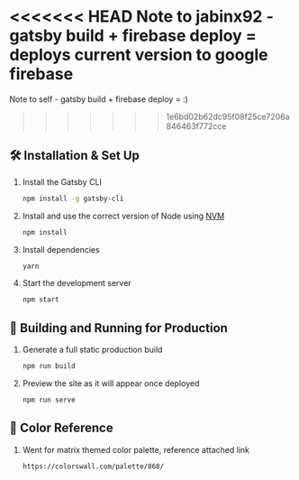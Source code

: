 <<<<<<< HEAD
Note to jabinx92 - gatsby build + firebase deploy = deploys current version to google firebase
=======
Note to self - gatsby build + firebase deploy = :)

> > > > > > > 1e6bd02b62dc95f08f25ce7206a846463f772cce

## 🛠 Installation & Set Up

1. Install the Gatsby CLI

   ```sh
   npm install -g gatsby-cli
   ```

2. Install and use the correct version of Node using [NVM](https://github.com/nvm-sh/nvm)

   ```sh
   npm install
   ```

3. Install dependencies

   ```sh
   yarn
   ```

4. Start the development server

   ```sh
   npm start
   ```

## 🚀 Building and Running for Production

1. Generate a full static production build

   ```sh
   npm run build
   ```

1. Preview the site as it will appear once deployed

   ```sh
   npm run serve
   ```

## 🎨 Color Reference

1. Went for matrix themed color palette, reference attached link

   ```sh
   https://colorswall.com/palette/868/
   ```
